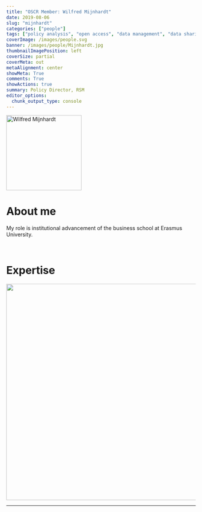 ```yaml
---
title: "OSCR Member: Wilfred Mijnhardt"
date: 2019-08-06
slug: "mijnhardt"
categories: ["people"]
tags: ["policy analysis", "open access", "data management", "data sharing", "school-rsm"] # top 3 categories + unique + school
coverImage: /images/people.svg
banner: /images/people/Mijnhardt.jpg
thumbnailImagePosition: left
coverSize: partial
coverMeta: out
metaAlignment: center
showMeta: True
comments: True
showActions: true
summary: Policy Director, RSM
editor_options: 
  chunk_output_type: console
---
```


<!-- EMAIL -->
<p>
  <a href="mailto:wmijnhardt@rsm.nl">
  <img border="0" alt="Wilfred Mijnhardt" src="/images/people/Mijnhardt.jpg" width="200" height="200" align="center">
  </a>
</p>


<p align="center">
<!--  CV
  <a href="">
  </a>-->

<!-- TWITTER   -->
  <a href="https://twitter.com/wmijnhardt" class="fa-brands fa-x-twitter" style="color:#000000;">
  </a>   


<!-- GOOGLE SCHOLAR
  <a href="" class="fa-brands fa-google-scholar" style="color:#000000;">
  </a>
  -->
  
<!-- RESEARCHGATE 
  <a href="" class="fa-brands fa-researchgate" style="color:#000000;">
  </a>
   --> 
  
<!-- LINKEDIN -->
  <a href="https://www.linkedin.com/in/wilfredmijnhardt/" class="fa-brands fa-linkedin" style="color:#000000;">
  </a> 
  
  <!-- ORCID   -->
  <a href="https://orcid.org/0000-0001-9066-0798" class="fa-brands fa-orcid" style="color:#000000;">
  </a>  

<!-- PERSONAL WEBSITE 
  <a href="" class="fa-solid fa-link" style="color:#000000;">
  </a> -->

<!-- GITHUB 
  <a href="" class="fa-brands fa-github" style="color:#000000;"> 
  </a> -->
</p>






# About me

My role is institutional advancement of the business school at Erasmus University.
 
<BR>

# Expertise

<img src="{{< blogdown/postref >}}index_files/figure-html/radarPlot-1.png" width="576" />

***



